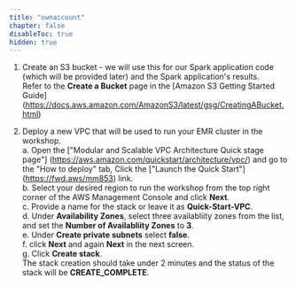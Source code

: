 ```yaml
---
title: "ownaccount"
chapter: false
disableToc: true
hidden: true
---
```


1. Create an S3 bucket - we will use this for our Spark application code (which will be provided later) and the Spark application's results.\
Refer to the **Create a Bucket** page in the [Amazon S3 Getting Started Guide] (https://docs.aws.amazon.com/AmazonS3/latest/gsg/CreatingABucket.html)

2. Deploy a new VPC that will be used to run your EMR cluster in the workshop.\
a. Open the ["Modular and Scalable VPC Architecture Quick stage page"] (https://aws.amazon.com/quickstart/architecture/vpc/) and go to the "How to deploy" tab, Click the ["Launch the Quick Start"] (https://fwd.aws/mm853) link.\
b. Select your desired region to run the workshop from the top right corner of the AWS Management Console and click **Next**.\
c. Provide a name for the stack or leave it as **Quick-Start-VPC**.\
d. Under **Availability Zones**, select three availabliity zones from the list, and set the **Number of Availabliity Zones** to **3**.\
e. Under **Create private subnets** select **false**.\
f. click **Next** and again **Next** in the next screen.\
g. Click **Create stack**.\
The stack creation should take under 2 minutes and the status of the stack will be **CREATE_COMPLETE**.